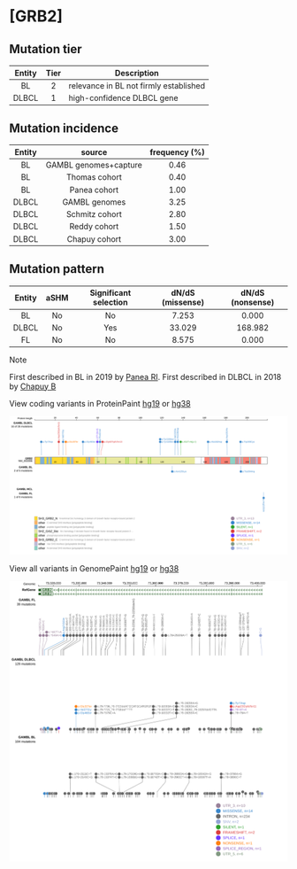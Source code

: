 # [GRB2]

## Mutation tier

|Entity|Tier|Description                           |
|:------:|:----:|--------------------------------------|
|BL    |2   |relevance in BL not firmly established|
|DLBCL |1   |high-confidence DLBCL gene            |
## Mutation incidence

|Entity|source               |frequency (%)|
|:------:|:---------------------:|:-------------:|
|BL    |GAMBL genomes+capture|0.46         |
|BL    |Thomas cohort        |0.40         |
|BL    |Panea cohort         |1.00         |
|DLBCL |GAMBL genomes        |3.25         |
|DLBCL |Schmitz cohort       |2.80         |
|DLBCL |Reddy cohort         |1.50         |
|DLBCL |Chapuy cohort        |3.00         |

## Mutation pattern

|Entity|aSHM|Significant selection|dN/dS (missense)|dN/dS (nonsense)|
|:------:|:----:|:---------------------:|:----------------:|:----------------:|
|BL    |No  |No                   | 7.253          |  0.000         |
|DLBCL |No  |Yes                  |33.029          |168.982         |
|FL    |No  |No                   | 8.575          |  0.000         |


> [!NOTE]
> First described in BL in 2019 by [Panea RI](https://pubmed.ncbi.nlm.nih.gov/31558468). First described in DLBCL in 2018 by [Chapuy B](https://pubmed.ncbi.nlm.nih.gov/29713087)


View coding variants in ProteinPaint [hg19](https://www.bcgsc.ca/downloads/morinlab/GAMBL/test/genes/GRB2_protein.html)  or [hg38](https://www.bcgsc.ca/downloads/morinlab/GAMBL/test/genes/GRB2_protein_hg38.html)

![image](images/proteinpaint/GRB2_NM_002086.svg)

View all variants in GenomePaint [hg19](https://www.bcgsc.ca/downloads/morinlab/GAMBL/test/genes/GRB2.html)  or [hg38](https://www.bcgsc.ca/downloads/morinlab/GAMBL/test/genes/GRB2_hg38.html)

![image](images/proteinpaint/GRB2.svg)
